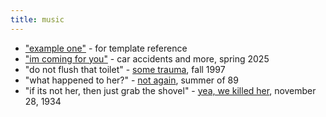 ```yaml
---
title: music
---
```


- ["example one"](/music/example-one/) - for template reference
- ["im coming for you"](/music/im-coming-for-you/) - car accidents and more, spring 2025
- "do not flush that toilet" - [some trauma](https://google.com), fall 1997
- "what happened to her?" - [not again](https://google.com), summer of 89
- "if its not her, then just grab the shovel" - [yea, we killed her](https://google.com), november 28, 1934

